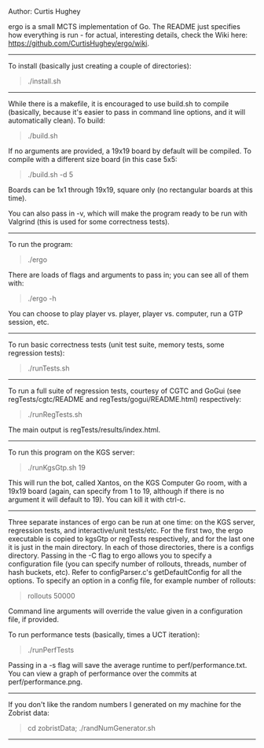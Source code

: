 Author: Curtis Hughey

ergo is a small MCTS implementation of Go.  The README just specifies how everything is run - for actual, interesting details, check the Wiki here: https://github.com/CurtisHughey/ergo/wiki.

---

To install (basically just creating a couple of directories):
  > ./install.sh

---
  
While there is a makefile, it is encouraged to use build.sh to compile (basically, because it's easier to pass in command line options, and it will automatically clean).  To build:
  > ./build.sh
  
If no arguments are provided, a 19x19 board by default will be compiled.  To compile with a different size board (in this case 5x5:
  > ./build.sh -d 5
  
Boards can be 1x1 through 19x19, square only (no rectangular boards at this time).

You can also pass in -v, which will make the program ready to be run with Valgrind (this is used for some correctness tests).

---

To run the program:
  > ./ergo
  
There are loads of flags and arguments to pass in; you can see all of them with:
  > ./ergo -h
  
You can choose to play player vs. player, player vs. computer, run a GTP session, etc.  

---

To run basic correctness tests (unit test suite, memory tests, some regression tests):
  > ./runTests.sh
  
---

To run a full suite of regression tests, courtesy of CGTC and GoGui (see regTests/cgtc/README and regTests/gogui/README.html) respectively:
  > ./runRegTests.sh
  
The main output is regTests/results/index.html.

---

To run this program on the KGS server:
  > ./runKgsGtp.sh 19
  
This will run the bot, called Xantos, on the KGS Computer Go room, with a 19x19 board (again, can specify from 1 to 19, although if there is no argument it will default to 19).  You can kill it with ctrl-c.

---

Three separate instances of ergo can be run at one time: on the KGS server, regression tests, and interactive/unit tests/etc.  For the first two, the ergo executable is copied to kgsGtp or regTests respectively, and for the last one it is just in the main directory.  In each of those directories, there is a configs directory.  Passing in the -C flag to ergo allows you to specify a configuration file (you can specify number of rollouts, threads, number of hash buckets, etc).  Refer to configParser.c's getDefaultConfig for all the options.  To specify an option in a config file, for example number of rollouts:
  > rollouts 50000

Command line arguments will override the value given in a configuration file, if provided.

To run performance tests (basically, times a UCT iteration):
  > ./runPerfTests
  
Passing in a -s flag will save the average runtime to perf/performance.txt.  You can view a graph of performance over the commits at perf/performance.png.

---

If you don't like the random numbers I generated on my machine for the Zobrist data:
  > cd zobristData; ./randNumGenerator.sh
  
---
  
